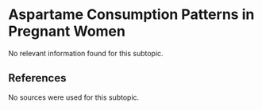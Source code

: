 # Aspartame Consumption Patterns in Pregnant Women

No relevant information found for this subtopic.

## References

No sources were used for this subtopic.
